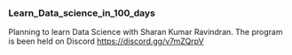 ### Learn_Data_science_in_100_days
Planning to learn Data Science with Sharan Kumar Ravindran.  The program is been held on Discord https://discord.gg/v7mZQrpV
